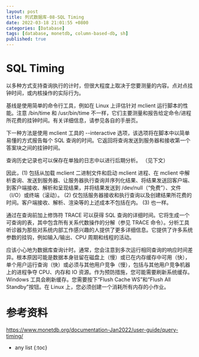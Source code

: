 ```yaml
---
layout: post
title: 列式数据库-08-SQL Timing
date: 2022-03-18 21:01:55 +0800 
categories: [Database]
tags: [database, monetdb, column-based-db, sh]
published: true
---
```


# SQL Timing

以多种方式支持查询执行的计时，但很大程度上取决于您要测量的内容。点对点挂钟时间，或内核操作的实际行为。

基线是使用简单的命令行工具，例如在 Linux 上评估针对 mclient 运行脚本的性能。注意 /bin/time 和 /usr/bin/time 不一样，它们主要测量和报告给定命令/进程所花费的挂钟时间。有关详细信息，请参见各自的手册页。

下一种方法是使用 mclient 工具的 --interactive 选项，该选项将在脚本中以简单易懂的方式报告每个 SQL 查询的时间。它返回将查询发送到服务器和接收第一个答案块之间的挂钟时间。

查询历史记录也可以保存在单独的日志中以进行后期分析。 （见下文）

因此，(1) 包括从加载 mclient 二进制文件和启动 mclient 进程、在 mclient 中解析查询、发送到服务器、让服务器执行查询并序列化结果、将结果发送回客户端、到客户端接收、解析和呈现结果，并将结果发送到 /dev/null（“免费”）、文件（I/O）或终端（滚动）。 (2) 仅包括服务器接收和执行查询以及创建结果所花费的时间。客户端接收、解析、渲染等的上述成本不包括在内。 (3) 也一样。

通过在查询前加上修饰符 TRACE 可以获得 SQL 查询的详细时间。它将生成一个可查询的表，其中包含所有关系代数操作的分解（参见 TRACE 命令）。分析工具听诊器为那些对系统内部工作感兴趣的人提供了更多详细信息。它提供了许多系统参数的挂钩，例如输入/输出、CPU 周期和线程的活动。

应该小心地为数据库查询计时。通常，您会注意到多次运行相同查询的响应时间差异。根本原因可能是数据本身驻留在磁盘上（慢）或已在内存缓存中可用（快），单个用户运行查询（快）或必须与其他用户竞争（慢），包括与其他用户竞争机器上的进程争夺 CPU、内存和 IO 资源。作为预防措施，您可能需要刷新系统缓存。 Windows 工具会刷新缓存。您需要按下“Flush Cache WS”和“Flush All Standby”按钮。在 Linux 上，您必须创建一个消耗所有内存的小作业。


# 参考资料

https://www.monetdb.org/documentation-Jan2022/user-guide/query-timing/

* any list
{:toc}